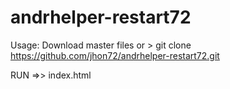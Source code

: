 # andrhelper-restart72

Usage:
  Download master files or > git clone https://github.com/jhon72/andrhelper-restart72.git
  
 RUN =>> index.html
